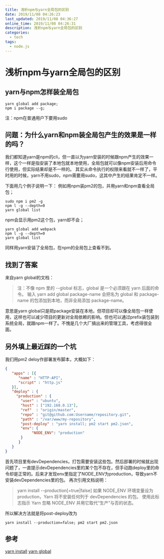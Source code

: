 ```yaml
---
title: 浅析npm与yarn全局包的区别
date: 2019/11/08 04:26:23
last_updated: 2019/11/08 04:36:27
online_time: 2019/11/08 04:26:31
description: 浅析npm与yarn全局包的区别
categories:
  - tech
tags:
  - node.js
---
```


# 浅析npm与yarn全局包的区别

## yarn与npm怎样装全局包
```
yarn global add package;
npm i package --g;
```
注：npm在普通用户下要用sudo

## 问题：为什么yarn和npm装全局包产生的效果是一样的吗？
我们都知道yarn是npm的cli，但一直以为yarn安装的时候跟npm产生的效果一样，这个一样是指安装了本地包就本地使用，全局包就可以像npm安装后用命令行使用，但实际结果却是不一样的。
其实从命令执行的权限来看就不一样了，平时用的时候，yarn不用sudo，npm需要用sudo，这其中产生的结果肯定不一样。

下面用几个例子说明一下：
例如用npm装pm2的包，并用yarn和npm查看全局包；
```
sudo npm i pm2 -g
npm l -g --depth=0
yarn global list
```
npm会显示用pm2这个包，yarn却不会；

```
yarn global add webpack
npm l -g --depth=0
yarn global list
```
同样用yarn安装了全局包，在npm的全局包上查看不到。

## 找到了答案
来自yarn global的文档：
> 注：不像 npm 里的 --global 标志，global 是一个必须跟在 yarn 后面的命令。 输入 yarn add global package-name 会把名为 global 和 package-name 的包添加到本地，而非全局添加 package-name。

意思是yarn global只是把package安装在本地，但项目却可以像全局包一样使用，这样也可以减少项目的更新对全局依赖的影响。但也可以通过prefix装包装到系统全局，就跟npm一样了。不愧是几个大厂搞出来的管理工具，考虑得很全面。

## 另外填上最近踩的一个坑
我们用pm2 deloy作部署发布脚本，大概如下：
```json
{
   "apps" : [{
      "name" : "HTTP-API",
      "script" : "http.js"
   }],
   "deploy" : {
     "production" : {
       "user" : "ubuntu",
       "host" : ["192.168.0.13"],
       "ref"  : "origin/master",
       "repo" : "git@github.com:Username/repository.git",
       "path" : "/var/www/my-repository",
       "post-deploy" : "yarn install; pm2 start pm2.json",
	   "env": {
	   		"NODE_ENV": "production"
	   }
      }
   }
}
```
首先项目里有devDependencies，打包需要安装这些包。然后部署的时候就出现问题了，一直提示devDependencies里的某个包不存在，但手动跑deploy里的命令却是正常的。后来才发现env里指定了NODE_ENV为production，导致yarn不安装devDependencies里的包。
再次引用文档说明：
> yarn install --production[=true|false]
如果 NODE_ENV 环境变量设为 production，Yarn 将不安装任何列于 devDependencies 的包。 使用此标志指示 Yarn 忽略 NODE_ENV 并用它取代“生产”与否的状态。

所以解决方法就是将post-deploy改为
```
yarn install --production=false; pm2 start pm2.json
```

## 参考
[yarn install](https://yarnpkg.com/zh-Hans/docs/cli/install#search)
[yarn global](https://yarnpkg.com/zh-Hans/docs/cli/global)

